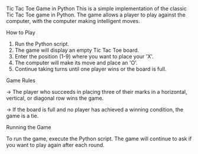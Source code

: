 Tic Tac Toe Game in Python
This is a simple implementation of the classic Tic Tac Toe game in Python. The game allows a player to play against the computer, with the computer making intelligent moves.

How to Play

1. Run the Python script.
2. The game will display an empty Tic Tac Toe board.
3. Enter the position (1-9) where you want to place your 'X'.
4. The computer will make its move and place an 'O'.
5. Continue taking turns until one player wins or the board is full.

Game Rules

-> The player who succeeds in placing three of their marks in a horizontal, vertical, or diagonal row wins the game. 

-> If the board is full and no player has achieved a winning condition, the game is a tie. 

Running the Game 

To run the game, execute the Python script. The game will continue to ask if you want to play again after each round.


